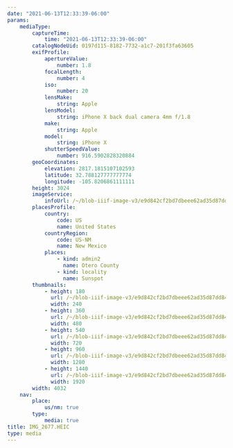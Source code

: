 ```yaml
---
date: "2021-06-13T12:33:39-06:00"
params:
    mediaType:
        captureTime:
            time: "2021-06-13T12:33:39-06:00"
        catalogNodeUid: 0197d115-8182-7732-a1c7-201f3fa63605
        exifProfile:
            apertureValue:
                number: 1.8
            focalLength:
                number: 4
            iso:
                number: 20
            lensMake:
                string: Apple
            lensModel:
                string: iPhone X back dual camera 4mm f/1.8
            make:
                string: Apple
            model:
                string: iPhone X
            shutterSpeedValue:
                number: 916.5902828320884
        geoCoordinates:
            elevation: 2817.1815107102593
            latitude: 32.788127777777774
            longitude: -105.8206861111111
        height: 3024
        imageService:
            infoUrl: /~/blob-iiif-image-v3/e9d842cf2bd7dbeee62ad35d87dd84d6aed510c08dd60cb62c3daceb9f050c0a/info.json
        placesProfile:
            country:
                code: US
                name: United States
            countryRegion:
                code: US-NM
                name: New Mexico
            places:
                - kind: admin2
                  name: Otero County
                - kind: locality
                  name: Sunspot
        thumbnails:
            - height: 180
              url: /~/blob-iiif-image-v3/e9d842cf2bd7dbeee62ad35d87dd84d6aed510c08dd60cb62c3daceb9f050c0a/full/240%2C180/0/default.jpg
              width: 240
            - height: 360
              url: /~/blob-iiif-image-v3/e9d842cf2bd7dbeee62ad35d87dd84d6aed510c08dd60cb62c3daceb9f050c0a/full/480%2C360/0/default.jpg
              width: 480
            - height: 540
              url: /~/blob-iiif-image-v3/e9d842cf2bd7dbeee62ad35d87dd84d6aed510c08dd60cb62c3daceb9f050c0a/full/720%2C540/0/default.jpg
              width: 720
            - height: 960
              url: /~/blob-iiif-image-v3/e9d842cf2bd7dbeee62ad35d87dd84d6aed510c08dd60cb62c3daceb9f050c0a/full/1280%2C960/0/default.jpg
              width: 1280
            - height: 1440
              url: /~/blob-iiif-image-v3/e9d842cf2bd7dbeee62ad35d87dd84d6aed510c08dd60cb62c3daceb9f050c0a/full/1920%2C1440/0/default.jpg
              width: 1920
        width: 4032
    nav:
        place:
            us/nm: true
        type:
            media: true
title: IMG_2677.HEIC
type: media
---
```

